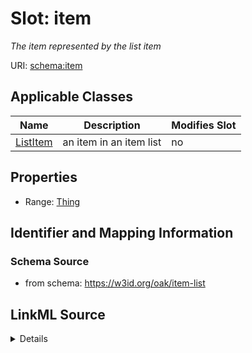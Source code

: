 # Slot: item


_The item represented by the list item_



URI: [schema:item](http://schema.org/item)



<!-- no inheritance hierarchy -->




## Applicable Classes

| Name | Description | Modifies Slot |
| --- | --- | --- |
[ListItem](ListItem.md) | an item in an item list |  no  |







## Properties

* Range: [Thing](Thing.md)





## Identifier and Mapping Information







### Schema Source


* from schema: https://w3id.org/oak/item-list




## LinkML Source

<details>
```yaml
name: item
description: The item represented by the list item
from_schema: https://w3id.org/oak/item-list
rank: 1000
slot_uri: schema:item
alias: item
owner: ListItem
domain_of:
- ListItem
range: Thing
inlined: true

```
</details>